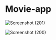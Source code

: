 # Movie-app
![Screenshot (201)](https://github.com/chirag0008/Movie-app/assets/78368043/dab591fa-4611-4865-8c79-d95a5147eff3)

![Screenshot (200)](https://github.com/chirag0008/Movie-app/assets/78368043/8061782e-71c6-4a7e-aa20-f01ce1af704d)
